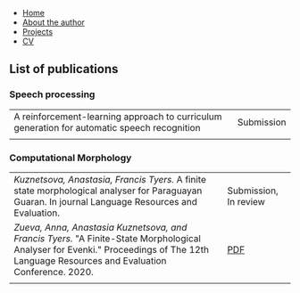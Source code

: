 - [Home](https://ana-kuznetsova.github.io/)
- [About the author](https://ana-kuznetsova.github.io/about)
- [Projects](https://ana-kuznetsova.github.io/projects)
- <a href="a_kuznetsova_cv.pdf">CV</a>

## List of publications

### Speech processing

|                                                                                             |            |
|---------------------------------------------------------------------------------------------|------------|
| A reinforcement-learning approach to curriculum generation for automatic speech recognition | Submission |
|                                                                                             |            |

### Computational Morphology

|                                                                                                                                                                                       |   |
|---------------------------------------------------------------------------------------------------------------------------------------------------------------------------------------|---|
|*Kuznetsova, Anastasia, Francis Tyers.* A finite state morphological analyser for Paraguayan Guaran. In journal Language Resources and Evaluation.                                                                      | Submission, In review |
| *Zueva, Anna, Anastasia Kuznetsova, and Francis Tyers.* "A Finite-State Morphological Analyser for Evenki." Proceedings of The 12th Language Resources and Evaluation Conference. 2020. | [PDF](https://www.aclweb.org/anthology/2020.lrec-1.314/)  |
|                                                                                                                                                                                       |   |